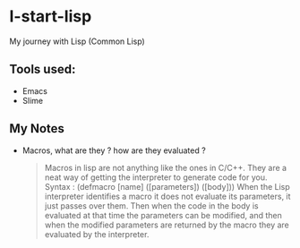 # I-start-lisp
My journey with Lisp (Common Lisp)

## Tools used:
- Emacs
- Slime

## My Notes

- Macros, what are they ? how are they evaluated ?

  >Macros in lisp are not anything like the ones in C/C++. 
  They are a neat way of getting the interpreter to generate code for you.
  Syntax : (defmacro [name] ([parameters]) ([body]))
  When the Lisp interpreter identifies a macro it does not evaluate its parameters, it just passes over them.
  Then when the code in the body is evaluated at that time the parameters can be modified, and then when the 
  modified parameters are returned by the macro they are evaluated by the interpreter.

